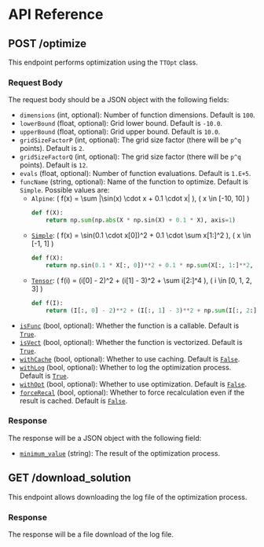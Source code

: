 # API Reference

## POST /optimize

This endpoint performs optimization using the `TTOpt` class.

### Request Body

The request body should be a JSON object with the following fields:

- `dimensions` (int, optional): Number of function dimensions. Default is `100`.
- `lowerBound` (float, optional): Grid lower bound. Default is `-10.0`.
- `upperBound` (float, optional): Grid upper bound. Default is `10.0`.
- `gridSizeFactorP` (int, optional): The grid size factor (there will be `p^q` points). Default is `2`.
- `gridSizeFactorQ` (int, optional): The grid size factor (there will be `p^q` points). Default is `12`.
- `evals` (float, optional): Number of function evaluations. Default is `1.E+5`.
- `funcName` (string, optional): Name of the function to optimize. Default is `Simple`. Possible values are:
    - `Alpine`: \( f(x) = \sum |\sin(x) \cdot x + 0.1 \cdot x| \), \( x \in [-10, 10] \)
      ```python
      def f(X):
          return np.sum(np.abs(X * np.sin(X) + 0.1 * X), axis=1)
      ```
    - [`Simple`](command:_github.copilot.openSymbolFromReferences?%5B%22%22%2C%5B%7B%22uri%22%3A%7B%22scheme%22%3A%22file%22%2C%22authority%22%3A%22%22%2C%22path%22%3A%22%2Fhome%2Fpratik%2FPublic%2Ftq_solution%2Ftq_backend%2Fapp.py%22%2C%22query%22%3A%22%22%2C%22fragment%22%3A%22%22%7D%2C%22pos%22%3A%7B%22line%22%3A64%2C%22character%22%3A5%7D%7D%5D%2C%2256181b3a-9eab-43ce-b3d7-3c69a337178f%22%5D "Go to definition"): \( f(x) = \sin(0.1 \cdot x[0])^2 + 0.1 \cdot \sum x[1:]^2 \), \( x \in [-1, 1] \)
      ```python
      def f(X):
          return np.sin(0.1 * X[:, 0])**2 + 0.1 * np.sum(X[:, 1:]**2, axis=1)
      ```
    - [`Tensor`](command:_github.copilot.openSymbolFromReferences?%5B%22%22%2C%5B%7B%22uri%22%3A%7B%22scheme%22%3A%22file%22%2C%22authority%22%3A%22%22%2C%22path%22%3A%22%2Fhome%2Fpratik%2FPublic%2Ftq_solution%2Ftq_backend%2Fapp.py%22%2C%22query%22%3A%22%22%2C%22fragment%22%3A%22%22%7D%2C%22pos%22%3A%7B%22line%22%3A65%2C%22character%22%3A5%7D%7D%5D%2C%2256181b3a-9eab-43ce-b3d7-3c69a337178f%22%5D "Go to definition"): \( f(i) = (i[0] - 2)^2 + (i[1] - 3)^2 + \sum i[2:]^4 \), \( i \in [0, 1, 2, 3] \)
      ```python
      def f(I):
          return (I[:, 0] - 2)**2 + (I[:, 1] - 3)**2 + np.sum(I[:, 2:]**4, axis=1)
      ```
- [`isFunc`](command:_github.copilot.openSymbolFromReferences?%5B%22%22%2C%5B%7B%22uri%22%3A%7B%22scheme%22%3A%22file%22%2C%22authority%22%3A%22%22%2C%22path%22%3A%22%2Fhome%2Fpratik%2FPublic%2Ftq_solution%2Ftq_backend%2Fapp.py%22%2C%22query%22%3A%22%22%2C%22fragment%22%3A%22%22%7D%2C%22pos%22%3A%7B%22line%22%3A112%2C%22character%22%3A8%7D%7D%2C%7B%22uri%22%3A%7B%22scheme%22%3A%22file%22%2C%22authority%22%3A%22%22%2C%22path%22%3A%22%2Fhome%2Fpratik%2FPublic%2Ftq_solution%2Ftq_frontend%2FCppInterface.cpp%22%2C%22query%22%3A%22%22%2C%22fragment%22%3A%22%22%7D%2C%22pos%22%3A%7B%22line%22%3A14%2C%22character%22%3A172%7D%7D%2C%7B%22uri%22%3A%7B%22scheme%22%3A%22file%22%2C%22authority%22%3A%22%22%2C%22path%22%3A%22%2Fhome%2Fpratik%2FPublic%2Ftq_solution%2Ftq_frontend%2FCppInterface.h%22%2C%22query%22%3A%22%22%2C%22fragment%22%3A%22%22%7D%2C%22pos%22%3A%7B%22line%22%3A13%2C%22character%22%3A174%7D%7D%5D%2C%2256181b3a-9eab-43ce-b3d7-3c69a337178f%22%5D "Go to definition") (bool, optional): Whether the function is a callable. Default is [`True`](command:_github.copilot.openSymbolFromReferences?%5B%22%22%2C%5B%7B%22uri%22%3A%7B%22scheme%22%3A%22file%22%2C%22authority%22%3A%22%22%2C%22path%22%3A%22%2Fhome%2Fpratik%2FPublic%2Ftq_solution%2Ftq_backend%2Fapp.py%22%2C%22query%22%3A%22%22%2C%22fragment%22%3A%22%22%7D%2C%22pos%22%3A%7B%22line%22%3A112%2C%22character%22%3A36%7D%7D%5D%2C%2256181b3a-9eab-43ce-b3d7-3c69a337178f%22%5D "Go to definition").
- [`isVect`](command:_github.copilot.openSymbolFromReferences?%5B%22%22%2C%5B%7B%22uri%22%3A%7B%22scheme%22%3A%22file%22%2C%22authority%22%3A%22%22%2C%22path%22%3A%22%2Fhome%2Fpratik%2FPublic%2Ftq_solution%2Ftq_backend%2Fapp.py%22%2C%22query%22%3A%22%22%2C%22fragment%22%3A%22%22%7D%2C%22pos%22%3A%7B%22line%22%3A113%2C%22character%22%3A8%7D%7D%2C%7B%22uri%22%3A%7B%22scheme%22%3A%22file%22%2C%22authority%22%3A%22%22%2C%22path%22%3A%22%2Fhome%2Fpratik%2FPublic%2Ftq_solution%2Ftq_frontend%2FCppInterface.cpp%22%2C%22query%22%3A%22%22%2C%22fragment%22%3A%22%22%7D%2C%22pos%22%3A%7B%22line%22%3A14%2C%22character%22%3A185%7D%7D%2C%7B%22uri%22%3A%7B%22scheme%22%3A%22file%22%2C%22authority%22%3A%22%22%2C%22path%22%3A%22%2Fhome%2Fpratik%2FPublic%2Ftq_solution%2Ftq_frontend%2FCppInterface.h%22%2C%22query%22%3A%22%22%2C%22fragment%22%3A%22%22%7D%2C%22pos%22%3A%7B%22line%22%3A13%2C%22character%22%3A187%7D%7D%5D%2C%2256181b3a-9eab-43ce-b3d7-3c69a337178f%22%5D "Go to definition") (bool, optional): Whether the function is vectorized. Default is [`True`](command:_github.copilot.openSymbolFromReferences?%5B%22%22%2C%5B%7B%22uri%22%3A%7B%22scheme%22%3A%22file%22%2C%22authority%22%3A%22%22%2C%22path%22%3A%22%2Fhome%2Fpratik%2FPublic%2Ftq_solution%2Ftq_backend%2Fapp.py%22%2C%22query%22%3A%22%22%2C%22fragment%22%3A%22%22%7D%2C%22pos%22%3A%7B%22line%22%3A112%2C%22character%22%3A36%7D%7D%5D%2C%2256181b3a-9eab-43ce-b3d7-3c69a337178f%22%5D "Go to definition").
- [`withCache`](command:_github.copilot.openSymbolFromReferences?%5B%22%22%2C%5B%7B%22uri%22%3A%7B%22scheme%22%3A%22file%22%2C%22authority%22%3A%22%22%2C%22path%22%3A%22%2Fhome%2Fpratik%2FPublic%2Ftq_solution%2Ftq_backend%2Fapp.py%22%2C%22query%22%3A%22%22%2C%22fragment%22%3A%22%22%7D%2C%22pos%22%3A%7B%22line%22%3A114%2C%22character%22%3A8%7D%7D%2C%7B%22uri%22%3A%7B%22scheme%22%3A%22file%22%2C%22authority%22%3A%22%22%2C%22path%22%3A%22%2Fhome%2Fpratik%2FPublic%2Ftq_solution%2Ftq_frontend%2FCppInterface.cpp%22%2C%22query%22%3A%22%22%2C%22fragment%22%3A%22%22%7D%2C%22pos%22%3A%7B%22line%22%3A14%2C%22character%22%3A198%7D%7D%2C%7B%22uri%22%3A%7B%22scheme%22%3A%22file%22%2C%22authority%22%3A%22%22%2C%22path%22%3A%22%2Fhome%2Fpratik%2FPublic%2Ftq_solution%2Ftq_frontend%2FCppInterface.h%22%2C%22query%22%3A%22%22%2C%22fragment%22%3A%22%22%7D%2C%22pos%22%3A%7B%22line%22%3A13%2C%22character%22%3A200%7D%7D%5D%2C%2256181b3a-9eab-43ce-b3d7-3c69a337178f%22%5D "Go to definition") (bool, optional): Whether to use caching. Default is [`False`](command:_github.copilot.openSymbolFromReferences?%5B%22%22%2C%5B%7B%22uri%22%3A%7B%22scheme%22%3A%22file%22%2C%22authority%22%3A%22%22%2C%22path%22%3A%22%2Fhome%2Fpratik%2FPublic%2Ftq_solution%2Ftq_backend%2Fapp.py%22%2C%22query%22%3A%22%22%2C%22fragment%22%3A%22%22%7D%2C%22pos%22%3A%7B%22line%22%3A114%2C%22character%22%3A42%7D%7D%5D%2C%2256181b3a-9eab-43ce-b3d7-3c69a337178f%22%5D "Go to definition").
- [`withLog`](command:_github.copilot.openSymbolFromReferences?%5B%22%22%2C%5B%7B%22uri%22%3A%7B%22scheme%22%3A%22file%22%2C%22authority%22%3A%22%22%2C%22path%22%3A%22%2Fhome%2Fpratik%2FPublic%2Ftq_solution%2Ftq_backend%2Fapp.py%22%2C%22query%22%3A%22%22%2C%22fragment%22%3A%22%22%7D%2C%22pos%22%3A%7B%22line%22%3A115%2C%22character%22%3A8%7D%7D%2C%7B%22uri%22%3A%7B%22scheme%22%3A%22file%22%2C%22authority%22%3A%22%22%2C%22path%22%3A%22%2Fhome%2Fpratik%2FPublic%2Ftq_solution%2Ftq_frontend%2FCppInterface.cpp%22%2C%22query%22%3A%22%22%2C%22fragment%22%3A%22%22%7D%2C%22pos%22%3A%7B%22line%22%3A14%2C%22character%22%3A214%7D%7D%2C%7B%22uri%22%3A%7B%22scheme%22%3A%22file%22%2C%22authority%22%3A%22%22%2C%22path%22%3A%22%2Fhome%2Fpratik%2FPublic%2Ftq_solution%2Ftq_frontend%2FCppInterface.h%22%2C%22query%22%3A%22%22%2C%22fragment%22%3A%22%22%7D%2C%22pos%22%3A%7B%22line%22%3A13%2C%22character%22%3A216%7D%7D%5D%2C%2256181b3a-9eab-43ce-b3d7-3c69a337178f%22%5D "Go to definition") (bool, optional): Whether to log the optimization process. Default is [`True`](command:_github.copilot.openSymbolFromReferences?%5B%22%22%2C%5B%7B%22uri%22%3A%7B%22scheme%22%3A%22file%22%2C%22authority%22%3A%22%22%2C%22path%22%3A%22%2Fhome%2Fpratik%2FPublic%2Ftq_solution%2Ftq_backend%2Fapp.py%22%2C%22query%22%3A%22%22%2C%22fragment%22%3A%22%22%7D%2C%22pos%22%3A%7B%22line%22%3A112%2C%22character%22%3A36%7D%7D%5D%2C%2256181b3a-9eab-43ce-b3d7-3c69a337178f%22%5D "Go to definition").
- [`withOpt`](command:_github.copilot.openSymbolFromReferences?%5B%22%22%2C%5B%7B%22uri%22%3A%7B%22scheme%22%3A%22file%22%2C%22authority%22%3A%22%22%2C%22path%22%3A%22%2Fhome%2Fpratik%2FPublic%2Ftq_solution%2Ftq_backend%2Fapp.py%22%2C%22query%22%3A%22%22%2C%22fragment%22%3A%22%22%7D%2C%22pos%22%3A%7B%22line%22%3A116%2C%22character%22%3A8%7D%7D%2C%7B%22uri%22%3A%7B%22scheme%22%3A%22file%22%2C%22authority%22%3A%22%22%2C%22path%22%3A%22%2Fhome%2Fpratik%2FPublic%2Ftq_solution%2Ftq_frontend%2FCppInterface.cpp%22%2C%22query%22%3A%22%22%2C%22fragment%22%3A%22%22%7D%2C%22pos%22%3A%7B%22line%22%3A14%2C%22character%22%3A228%7D%7D%2C%7B%22uri%22%3A%7B%22scheme%22%3A%22file%22%2C%22authority%22%3A%22%22%2C%22path%22%3A%22%2Fhome%2Fpratik%2FPublic%2Ftq_solution%2Ftq_frontend%2FCppInterface.h%22%2C%22query%22%3A%22%22%2C%22fragment%22%3A%22%22%7D%2C%22pos%22%3A%7B%22line%22%3A13%2C%22character%22%3A230%7D%7D%5D%2C%2256181b3a-9eab-43ce-b3d7-3c69a337178f%22%5D "Go to definition") (bool, optional): Whether to use optimization. Default is [`False`](command:_github.copilot.openSymbolFromReferences?%5B%22%22%2C%5B%7B%22uri%22%3A%7B%22scheme%22%3A%22file%22%2C%22authority%22%3A%22%22%2C%22path%22%3A%22%2Fhome%2Fpratik%2FPublic%2Ftq_solution%2Ftq_backend%2Fapp.py%22%2C%22query%22%3A%22%22%2C%22fragment%22%3A%22%22%7D%2C%22pos%22%3A%7B%22line%22%3A114%2C%22character%22%3A42%7D%7D%5D%2C%2256181b3a-9eab-43ce-b3d7-3c69a337178f%22%5D "Go to definition").
- [`forceRecal`](command:_github.copilot.openSymbolFromReferences?%5B%22%22%2C%5B%7B%22uri%22%3A%7B%22scheme%22%3A%22file%22%2C%22authority%22%3A%22%22%2C%22path%22%3A%22%2Fhome%2Fpratik%2FPublic%2Ftq_solution%2Ftq_backend%2Fapp.py%22%2C%22query%22%3A%22%22%2C%22fragment%22%3A%22%22%7D%2C%22pos%22%3A%7B%22line%22%3A117%2C%22character%22%3A8%7D%7D%2C%7B%22uri%22%3A%7B%22scheme%22%3A%22file%22%2C%22authority%22%3A%22%22%2C%22path%22%3A%22%2Fhome%2Fpratik%2FPublic%2Ftq_solution%2Ftq_frontend%2FCppInterface.cpp%22%2C%22query%22%3A%22%22%2C%22fragment%22%3A%22%22%7D%2C%22pos%22%3A%7B%22line%22%3A14%2C%22character%22%3A242%7D%7D%2C%7B%22uri%22%3A%7B%22scheme%22%3A%22file%22%2C%22authority%22%3A%22%22%2C%22path%22%3A%22%2Fhome%2Fpratik%2FPublic%2Ftq_solution%2Ftq_frontend%2FCppInterface.h%22%2C%22query%22%3A%22%22%2C%22fragment%22%3A%22%22%7D%2C%22pos%22%3A%7B%22line%22%3A13%2C%22character%22%3A244%7D%7D%5D%2C%2256181b3a-9eab-43ce-b3d7-3c69a337178f%22%5D "Go to definition") (bool, optional): Whether to force recalculation even if the result is cached. Default is [`False`](command:_github.copilot.openSymbolFromReferences?%5B%22%22%2C%5B%7B%22uri%22%3A%7B%22scheme%22%3A%22file%22%2C%22authority%22%3A%22%22%2C%22path%22%3A%22%2Fhome%2Fpratik%2FPublic%2Ftq_solution%2Ftq_backend%2Fapp.py%22%2C%22query%22%3A%22%22%2C%22fragment%22%3A%22%22%7D%2C%22pos%22%3A%7B%22line%22%3A114%2C%22character%22%3A42%7D%7D%5D%2C%2256181b3a-9eab-43ce-b3d7-3c69a337178f%22%5D "Go to definition").

### Response

The response will be a JSON object with the following field:

- [`minimum_value`](command:_github.copilot.openSymbolFromReferences?%5B%22%22%2C%5B%7B%22uri%22%3A%7B%22scheme%22%3A%22file%22%2C%22authority%22%3A%22%22%2C%22path%22%3A%22%2Fhome%2Fpratik%2FPublic%2Ftq_solution%2Ftq_backend%2Fapp.py%22%2C%22query%22%3A%22%22%2C%22fragment%22%3A%22%22%7D%2C%22pos%22%3A%7B%22line%22%3A132%2C%22character%22%3A37%7D%7D%5D%2C%2256181b3a-9eab-43ce-b3d7-3c69a337178f%22%5D "Go to definition") (string): The result of the optimization process.

## GET /download_solution

This endpoint allows downloading the log file of the optimization process.

### Response

The response will be a file download of the log file.